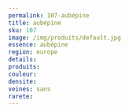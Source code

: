 ```yaml
---
permalink: 107-aubépine
title: aubépine
sku: 107
image: /img/produits/default.jpg
essence: aubépine
region: europe
details: 
produits:
couleur: 
densite: 
veines: sans
rarete: 
---
```

